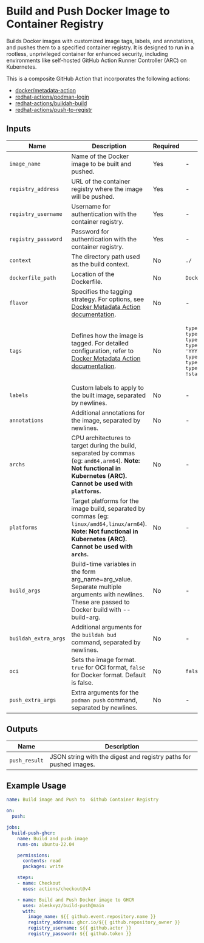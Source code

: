 # Build and Push Docker Image to Container Registry

Builds Docker images with customized image tags, labels, and annotations, and pushes them to a specified container registry. It is designed to run in a rootless, unprivileged container for enhanced security, including environments like self-hosted GitHub Action Runner Controller (ARC) on Kubernetes.

This is a composite GitHub Action that incorporates the following actions:

- [docker/metadata-action](https://github.com/docker/metadata-action)
- [redhat-actions/podman-login](https://github.com/redhat-actions/podman-login)
- [redhat-actions/buildah-build](https://github.com/redhat-actions/buildah-build)
- [redhat-actions/push-to-registr](https://github.com/redhat-actions/push-to-registr)

## Inputs

| Name | Description | Required | Default |
|------|-------------|----------|---------|
| `image_name` | Name of the Docker image to be built and pushed. | Yes | - |
| `registry_address` | URL of the container registry where the image will be pushed. | Yes | - |
| `registry_username` | Username for authentication with the container registry. | Yes | - |
| `registry_password` | Password for authentication with the container registry. | Yes | - |
| `context` | The directory path used as the build context. | No | `./` |
| `dockerfile_path` | Location of the Dockerfile. | No | `Dockerfile` |
| `flavor` | Specifies the tagging strategy. For options, see [Docker Metadata Action documentation](https://github.com/docker/metadata-action?tab=readme#flavor-input). | No | - |
| `tags` | Defines how the image is tagged. For detailed configuration, refer to [Docker Metadata Action documentation](https://github.com/docker/metadata-action?tab=readme#tags-input). | No | <pre>type=sha<br>type=ref,event=branch<br>type=ref,event=pr<br>type=schedule,pattern={{date 'YYYYMMDD-hhmmss'}}<br>type=semver,pattern={{version}}<br>type=semver,pattern={{major}}.{{minor}}<br>type=semver,pattern={{major}},enable=${{ !startsWith(github.ref, 'refs/tags/v0.') }}</pre> |
| `labels` | Custom labels to apply to the built image, separated by newlines. | No | - |
| `annotations` | Additional annotations for the image, separated by newlines. | No | - |
| `archs` | CPU architectures to target during the build, separated by commas (eg: `amd64,arm64`). **Note: Not functional in Kubernetes (ARC). Cannot be used with `platforms`.** | No | - |
| `platforms` | Target platforms for the image build, separated by commas (eg: `linux/amd64,linux/arm64`). **Note: Not functional in Kubernetes (ARC). Cannot be used with `archs`.** | No | - |
| `build_args` | Build-time variables in the form arg_name=arg_value. Separate multiple arguments with newlines. These are passed to Docker build with --build-arg. | No | - |
| `buildah_extra_args` | Additional arguments for the `buildah bud` command, separated by newlines. | No | - |
| `oci` | Sets the image format. `true` for OCI format, `false` for Docker format. Default is false. | No | `false` |
| `push_extra_args` | Extra arguments for the `podman push` command, separated by newlines. | No | - |

## Outputs

| Name | Description |
|------|-------------|
| `push_result` | JSON string with the digest and registry paths for pushed images. |

## Example Usage

```yaml
name: Build image and Push to  Github Container Registry

on:
  push:

jobs:
  build-push-ghcr:
    name: Build and push image
    runs-on: ubuntu-22.04

    permissions:
      contents: read
      packages: write

    steps:
    - name: Checkout
      uses: actions/checkout@v4

    - name: Build and Push Docker image to GHCR
      uses: aleskxyz/build-push@main
      with:
        image_name: ${{ github.event.repository.name }}
        registry_address: ghcr.io/${{ github.repository_owner }}
        registry_username: ${{ github.actor }}
        registry_password: ${{ github.token }}
```
